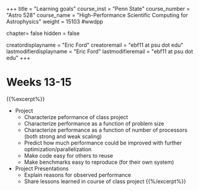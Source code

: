 +++
title = "Learning goals"
course_inst = "Penn State"
course_number = "Astro 528"
course_name = "High-Performance Scientific Computing for Astrophysics"
weight = 15103  #wwdpp

chapter= false
hidden = false

creatordisplayname = "Eric Ford"
creatoremail = "ebf11 at psu dot edu"
lastmodifierdisplayname = "Eric Ford"
lastmodifieremail = "ebf11 at psu dot edu"
+++

# Weeks 13-15

{{%excerpt%}}
- Project
   - Characterize peformance of class project
   - Characterize performance as a function of problem size
   - Characterize performance as a function of number of processors (both strong and weak scaling)
   - Predict how much performance could be improved with further optimization/parallelization
   - Make code easy for others to reuse
   - Make benchmarks easy to reproduce (for their own system)
- Project Presentations
   - Explain reasons for observed performance
   - Share lessons learned in course of class project
{{%/excerpt%}}
